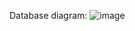 Database diagram:
![image](https://github.com/Dimochka5/MovieProject/assets/129006113/bd0c63c7-2e43-4efd-b2d8-9c3ece12098b)

